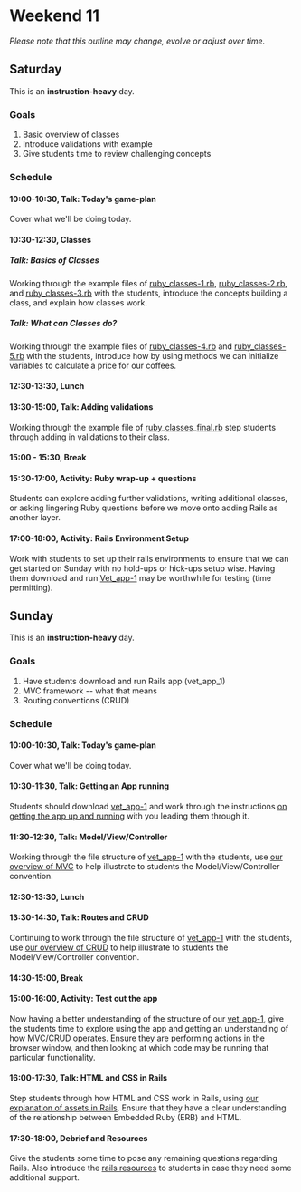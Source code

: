 # Weekend 11
*Please note that this outline may change, evolve or adjust over time.*

## Saturday
This is an **instruction-heavy** day.

### Goals
1. Basic overview of classes
2. Introduce validations with example
3. Give students time to review challenging concepts

### Schedule
#### 10:00-10:30, Talk: Today's game-plan
Cover what we'll be doing today.



#### 10:30-12:30, Classes
##### Talk: Basics of Classes
Working through the example files of [ruby_classes-1.rb](Examples/ruby_classes-1.rb), [ruby_classes-2.rb](Examples/ruby_classes-2.rb), and [ruby_classes-3.rb](Examples/ruby_classes-3.rb) with the students, introduce the concepts building a class, and explain how classes work.


##### Talk: What can Classes do?
Working through the example files of [ruby_classes-4.rb](Examples/ruby_classes-4.rb) and [ruby_classes-5.rb](Examples/ruby_classes-5.rb) with the students, introduce how by using methods we can initialize variables to calculate a price for our coffees.

#### 12:30-13:30, Lunch

#### 13:30-15:00, Talk: Adding validations
Working through the example file of [ruby_classes_final.rb](Examples/ruby_classes_final.rb) step students through adding in validations to their class.

#### 15:00 - 15:30, Break

#### 15:30-17:00, Activity: Ruby wrap-up + questions
Students can explore adding further validations, writing additional classes, or asking lingering Ruby questions before we move onto adding Rails as another layer.


#### 17:00-18:00, Activity: Rails Environment Setup
Work with students to set up their rails environments to ensure that we can get started on Sunday with no hold-ups or hick-ups setup wise. Having them download and run [Vet_app-1](Examples/vet_app-1) may be worthwhile for testing (time permitting).




## Sunday
This is an **instruction-heavy** day.

### Goals
1. Have students download and run Rails app (vet_app_1)
2. MVC framework -- what that means
3. Routing conventions (CRUD)

### Schedule
#### 10:00-10:30, Talk: Today's game-plan
Cover what we'll be doing today.



#### 10:30-11:30, Talk: Getting an App running
Students should download [vet_app-1](Examples/vet_app-1) and work through the instructions [on getting the app up and running](Instructions/Getting_Rails_apps_running.md) with you leading them through it.


#### 11:30-12:30, Talk: Model/View/Controller
Working through the file structure of [vet_app-1](Examples/vet_app-1) with the students, use [our overview of MVC](Instructions/An_overview_of_MVC.md) to help illustrate to students the Model/View/Controller convention.


#### 12:30-13:30, Lunch


#### 13:30-14:30, Talk: Routes and CRUD
Continuing to work through the file structure of [vet_app-1](Examples/vet_app-1) with the students, use [our overview of CRUD](Instructions/An_overview_of_CRUD.md) to help illustrate to students the Model/View/Controller convention.


#### 14:30-15:00, Break

#### 15:00-16:00, Activity: Test out the app
Now having a better understanding of the structure of our [vet_app-1](Examples/vet_app-1), give the students time to explore using the app and getting an understanding of how MVC/CRUD operates. Ensure they are performing actions in the browser window, and then looking at which code may be running that particular functionality.

#### 16:00-17:30, Talk: HTML and CSS in Rails
Step students through how HTML and CSS work in Rails, using [our explanation of assets in Rails](Instructions/HTML_and_CSS_assets_in_Rails.md). Ensure that they have a clear understanding of the relationship between Embedded Ruby (ERB) and HTML. 

#### 17:30-18:00, Debrief and Resources
Give the students some time to pose any remaining questions regarding Rails. Also introduce the [rails resources](../Resources/Rails_Resources.md) to students in case they need some additional support.